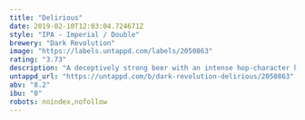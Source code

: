 ```yaml
---
title: "Delirious"
date: 2019-02-10T12:03:04.724671Z
style: "IPA - Imperial / Double"
brewery: "Dark Revolution"
image: "https://labels.untappd.com/labels/2050863"
rating: "3.73"
description: "A deceptively strong beer with an intense hop-character highlighted by pronounced notes of citrus and pine. Well balanced bitterness leading to a dry finish generating an exceptionally quaffable Double IPA."
untappd_url: "https://untappd.com/b/dark-revolution-delirious/2050863"
abv: "8.2"
ibu: "0"
robots: noindex,nofollow
---
```


